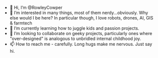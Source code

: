 - 👋 Hi, I’m @RowleyCowper
- 👀 I’m interested in many things, most of them nerdy...obviously.  Why else would I be here?  In particular though, I love robots, drones, AI, GIS & farmtech
- 🌱 I’m currently learning how to juggle kids and passion projects.
- 💞️ I’m looking to collaborate on geeky projects, particularly ones where "over-designed" is analogous to unbridled internal childhood joy.
- 📫 How to reach me - carefully.  Long hugs make me nervous.  Just say hi.

<!---
RowleyCowper/RowleyCowper is a ✨ special ✨ repository because its `README.md` (this file) appears on your GitHub profile.
You can click the Preview link to take a look at your changes.
--->
